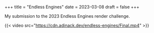 +++
title = "Endless Engines"
date = 2023-03-08
draft = false
+++

My submission to the 2023 Endless Engines render challenge.

{{< video src="https://cdn.adinack.dev/endless-engines/Final.mp4" >}}
